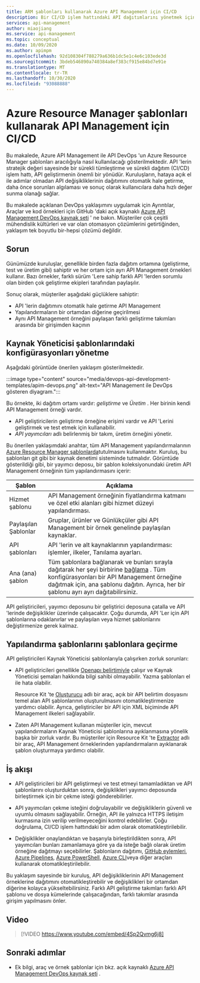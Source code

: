 ```yaml
---
title: ARM şablonları kullanarak Azure API Management için CI/CD
description: Bir CI/CD işlem hattındaki API dağıtımlarını yönetmek için Azure Resource Manager şablonları kullanarak Azure API Management ile API DevOps 'a giriş
services: api-management
author: miaojiang
ms.service: api-management
ms.topic: conceptual
ms.date: 10/09/2020
ms.author: apimpm
ms.openlocfilehash: 92d108304f788279a636b1dc5e1c4e6c103ede3d
ms.sourcegitcommit: 3bdeb546890a740384a8ef383cf915e84bd7e91e
ms.translationtype: MT
ms.contentlocale: tr-TR
ms.lasthandoff: 10/30/2020
ms.locfileid: "93088888"
---
```

# <a name="cicd-for-api-management-using-azure-resource-manager-templates"></a>Azure Resource Manager şablonları kullanarak API Management için CI/CD

Bu makalede, Azure API Management ile API DevOps 'un Azure Resource Manager şablonları aracılığıyla nasıl kullanılacağı gösterilmektedir. API 'lerin stratejik değeri sayesinde bir sürekli tümleştirme ve sürekli dağıtım (CI/CD) işlem hattı, API geliştirmenin önemli bir yönüdür. Kuruluşların, hataya açık el ile adımlar olmadan API değişikliklerinin dağıtımını otomatik hale getirme, daha önce sorunları algılaması ve sonuç olarak kullanıcılara daha hızlı değer sunma olanağı sağlar. 

Bu makalede açıklanan DevOps yaklaşımını uygulamak için Ayrıntılar, Araçlar ve kod örnekleri için GitHub 'daki açık kaynaklı [Azure API Management DevOps kaynak seti](https://github.com/Azure/azure-api-management-devops-resource-kit) ' ne bakın. Müşteriler çok çeşitli mühendislik kültürleri ve var olan otomasyon çözümlerini getirtiğinden, yaklaşım tek boyutlu bir-hepsi çözümü değildir.

## <a name="the-problem"></a>Sorun

Günümüzde kuruluşlar, genellikle birden fazla dağıtım ortamına (geliştirme, test ve üretim gibi) sahiptir ve her ortam için ayrı API Management örnekleri kullanır. Bazı örnekler, farklı sürüm 'Lere sahip farklı API 'lerden sorumlu olan birden çok geliştirme ekipleri tarafından paylaşılır.

Sonuç olarak, müşteriler aşağıdaki güçlüklere sahiptir:

* API 'lerin dağıtımını otomatik hale getirme API Management
* Yapılandırmaların bir ortamdan diğerine geçirilmesi
* Aynı API Management örneğini paylaşan farklı geliştirme takımları arasında bir girişimden kaçının

## <a name="manage-configurations-in-resource-manager-templates"></a>Kaynak Yöneticisi şablonlarındaki konfigürasyonları yönetme

Aşağıdaki görüntüde önerilen yaklaşım gösterilmektedir. 

:::image type="content" source="media/devops-api-development-templates/apim-devops.png" alt-text="API Management ile DevOps gösteren diyagram.":::

Bu örnekte, iki dağıtım ortamı vardır: *geliştirme* ve *Üretim* . Her birinin kendi API Management örneği vardır. 

* API geliştiricilerin geliştirme örneğine erişimi vardır ve API 'Lerini geliştirmek ve test etmek için kullanabilir. 
* *API yayımcıları* adlı belirlenmiş bir takım, üretim örneğini yönetir.

Bu önerilen yaklaşımdaki anahtar, tüm API Management yapılandırmalarının [Azure Resource Manager şablonlarda](../azure-resource-manager/resource-group-authoring-templates.md)tutulmasını kullanmaktır. Kuruluş, bu şablonları git gibi bir kaynak denetimi sisteminde tutmalıdır. Görüntüde gösterildiği gibi, bir yayımcı deposu, bir şablon koleksiyonundaki üretim API Management örneğinin tüm yapılandırmasını içerir:

|Şablon  |Açıklama  |
|---------|---------|
|Hizmet şablonu     | API Management örneğinin fiyatlandırma katmanı ve özel etki alanları gibi hizmet düzeyi yapılandırması.         |
|Paylaşılan Şablonlar     |  Gruplar, ürünler ve Günlükçüler gibi API Management bir örnek genelinde paylaşılan kaynaklar.    |
|API şablonları     |  API 'lerin ve alt kaynaklarının yapılandırması: işlemler, ilkeler, Tanılama ayarları.        |
|Ana (ana) şablon     |   Tüm şablonlara bağlanarak ve bunları sırayla dağıtarak her şeyi birbirine [bağlama](../azure-resource-manager/resource-group-linked-templates.md) . Tüm konfigürasyonları bir API Management örneğine dağıtmak için, ana şablonu dağıtın. Ayrıca, her bir şablonu ayrı ayrı dağıtabilirsiniz.       |

API geliştiricileri, yayımcı deposunu bir geliştirici deposuna çatalla ve API 'lerinde değişiklikler üzerinde çalışacaktır. Çoğu durumda, API 'Ler için API şablonlarına odaklanırlar ve paylaşılan veya hizmet şablonlarını değiştirmenize gerek kalmaz.

## <a name="migrate-configurations-to-templates"></a>Yapılandırma şablonlarını şablonlara geçirme
API geliştiricileri Kaynak Yöneticisi şablonlarıyla çalışırken zorluk sorunları:

* API geliştiricileri genellikle [Openapı belirtimiyle](https://github.com/OAI/OpenAPI-Specification) çalışır ve Kaynak Yöneticisi şemaları hakkında bilgi sahibi olmayabilir. Yazma şablonları el ile hata olabilir. 

   Resource Kit 'te [Oluşturucu](https://github.com/Azure/azure-api-management-devops-resource-kit/blob/master/src/APIM_ARMTemplate/README.md#Creator) adlı bir araç, açık bir API belirtim dosyasını temel alan API şablonlarının oluşturulmasını otomatikleştirmenize yardımcı olabilir. Ayrıca, geliştiriciler bir API için XML biçiminde API Management ilkeleri sağlayabilir. 

* Zaten API Management kullanan müşteriler için, mevcut yapılandırmaların Kaynak Yöneticisi şablonlarına ayıklanmasına yönelik başka bir zorluk vardır. Bu müşteriler için Resource Kit 'te [Extractor](https://github.com/Azure/azure-api-management-devops-resource-kit/blob/master/src/APIM_ARMTemplate/README.md#extractor) adlı bir araç, API Management örneklerinden yapılandırmaların ayıklanarak şablon oluşturmaya yardımcı olabilir.  

## <a name="workflow"></a>İş akışı

* API geliştiricileri bir API geliştirmeyi ve test etmeyi tamamladıktan ve API şablonlarını oluşturduktan sonra, değişiklikleri yayımcı deposunda birleştirmek için bir çekme isteği gönderebilirler. 

* API yayımcıları çekme isteğini doğrulayabilir ve değişikliklerin güvenli ve uyumlu olmasını sağlayabilir. Örneğin, API ile yalnızca HTTPS iletişim kurmasına izin verilip verilmeyeceğini kontrol edebilirler. Çoğu doğrulama, CI/CD işlem hattındaki bir adım olarak otomatikleştirilebilir.

* Değişiklikler onaylandıktan ve başarıyla birleştirildikten sonra, API yayımcıları bunları zamanlamaya göre ya da isteğe bağlı olarak üretim örneğine dağıtmayı seçebilirler. Şablonların dağıtımı, [GitHub eylemleri](https://github.com/Azure/apimanagement-devops-samples), [Azure Pipelines](/azure/devops/pipelines), [Azure PowerShell](../azure-resource-manager/templates/deploy-powershell.md), [Azure CLI](../azure-resource-manager/templates/deploy-cli.md)veya diğer araçları kullanarak otomatikleştirilebilir.


Bu yaklaşım sayesinde bir kuruluş, API değişikliklerinin API Management örneklerine dağıtımını otomatikleştirebilir ve değişiklikleri bir ortamdan diğerine kolayca yükseltebilirsiniz. Farklı API geliştirme takımları farklı API şablonu ve dosya kümelerinde çalışacağından, farklı takımlar arasında girişim yapılmasını önler.

## <a name="video"></a>Video

> [!VIDEO https://www.youtube.com/embed/4Sp2Qvmg6j8]

## <a name="next-steps"></a>Sonraki adımlar

- Ek bilgi, araç ve örnek şablonlar için bkz. açık kaynaklı [Azure API Management DevOps kaynak seti](https://github.com/Azure/azure-api-management-devops-resource-kit) .